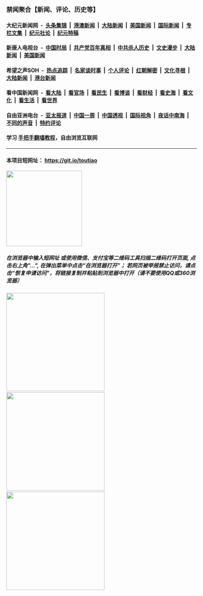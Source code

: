 ### 禁闻聚合【新闻、评论、历史等】

#### 大纪元新闻网 &nbsp;-&nbsp; [头条集锦](indexes/E头条集锦.md?t=02120911) &nbsp;|&nbsp; [港澳新闻](indexes/E港澳新闻.md?t=02120911)  &nbsp;|&nbsp; [大陆新闻](indexes/E大陆新闻.md?t=02120911) &nbsp;|&nbsp; [美国新闻](indexes/E美国新闻.md?t=02120911) &nbsp;|&nbsp; [国际新闻](indexes/E国际新闻.md?t=02120911) &nbsp;|&nbsp; [专栏文集](indexes/E专栏文集.md?t=02120911) &nbsp;|&nbsp; [纪元社论](indexes/E纪元社论.md?t=02120911) &nbsp;|&nbsp; [纪元特稿](indexes/E纪元特稿.md?t=02120911) 

#### 新唐人电视台 &nbsp;-&nbsp; [中国时局](indexes/N中国时局.md?t=02120911) &nbsp;|&nbsp; [共产党百年真相](indexes/N共产党百年真相.md?t=02120911) &nbsp;|&nbsp; [中共杀人历史](indexes/N中共杀人历史.md?t=02120911) &nbsp;|&nbsp; [文史漫步](indexes/N文史漫步.md?t=02120911) &nbsp;|&nbsp; [大陆新闻](indexes/N大陆新闻.md?t=02120911) &nbsp;|&nbsp; [美国新闻](indexes/N美国新闻.md?t=02120911)

#### 希望之声SOH &nbsp;-&nbsp; [热点追踪](indexes/H热点追踪.md?t=02120911) &nbsp;|&nbsp; [名家谈时事](indexes/H名家谈时事.md?t=02120911) &nbsp;|&nbsp; [个人评论](indexes/H个人评论.md?t=02120911)  &nbsp;|&nbsp; [红朝解密](indexes/H红朝解密.md?t=02120911) &nbsp;|&nbsp; [文化寻根](indexes/H文化寻根.md?t=02120911) &nbsp;|&nbsp; [大陆新闻](indexes/H大陆新闻.md?t=02120911) &nbsp;|&nbsp; [港台新闻](indexes/H港台新闻.md?t=02120911)

#### 看中国新闻网 &nbsp;-&nbsp; [看大陆](indexes/S看大陆.md?t=02120911) &nbsp;|&nbsp; [看官场](indexes/S看官场.md?t=02120911) &nbsp;|&nbsp; [看民生](indexes/S看民生.md?t=02120911)  &nbsp;|&nbsp; [看博谈](indexes/S看博谈.md?t=02120911) &nbsp;|&nbsp; [看财经](indexes/S看财经.md?t=02120911) &nbsp;|&nbsp; [看史海](indexes/S看史海.md?t=02120911) &nbsp;|&nbsp; [看文化](indexes/S看文化.md?t=02120911) &nbsp;|&nbsp; [看生活](indexes/S看生活.md?t=02120911) &nbsp;|&nbsp; [看世界](indexes/S看世界.md?t=02120911)

#### 自由亚洲电台 &nbsp;-&nbsp; [亚太报道](indexes/R亚太报道.md?t=02120911) &nbsp;|&nbsp; [中国一周](indexes/R中国一周.md?t=02120911) &nbsp;|&nbsp; [中国透视](indexes/R中国透视.md?t=02120911)  &nbsp;|&nbsp; [国际视角](indexes/R国际视角.md?t=02120911) &nbsp;|&nbsp; [夜话中南海](indexes/R夜话中南海.md?t=02120911) &nbsp;|&nbsp; [不同的声音](indexes/R不同的声音.md?t=02120911) &nbsp;|&nbsp; [特约评论](indexes/R特约评论.md?t=02120911)

#### 学习 [手把手翻墙教程](https://github.com/gfw-breaker/guides/wiki)，自由浏览互联网

----

#### 本项目短网址： https://git.io/toutiao
<img src="https://raw.githubusercontent.com/gfw-breaker/banned-news/master/scripts/img/qr.png" width="200px"/>  

##### 在浏览器中输入短网址 或使用微信、支付宝等二维码工具扫描二维码打开页面, 点击右上角"...", 在弹出菜单中点击“在浏览器打开”； 若网页被举报禁止访问，请点击“恢复申请访问”，将链接复制并粘贴到浏览器中打开（请不要使用QQ或360浏览器）

<img src="https://raw.githubusercontent.com/gfw-breaker/banned-news/master/scripts/img/1.png" width="260px"/> &nbsp; <img src="https://raw.githubusercontent.com/gfw-breaker/banned-news/master/scripts/img/2.png" width="260px"/> &nbsp; <img src="https://raw.githubusercontent.com/gfw-breaker/banned-news/master/scripts/img/3.png" width="260px"/>
